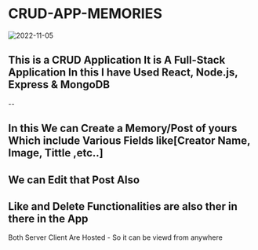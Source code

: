 # CRUD-APP-MEMORIES
![2022-11-05](https://user-images.githubusercontent.com/87632087/200133459-0e90b40f-486c-4a7c-8b4f-bda408eea876.png)

## This is a CRUD Application It is A Full-Stack Application In this I have Used  React, Node.js, Express & MongoDB 
--
## In this We can Create a Memory/Post of yours Which include Various Fields like[Creator Name, Image, Tittle ,etc..]
## We can Edit that Post Also
## Like and Delete Functionalities are also ther in there in the App 

Both Server Client Are Hosted - So it can be viewd from anywhere
